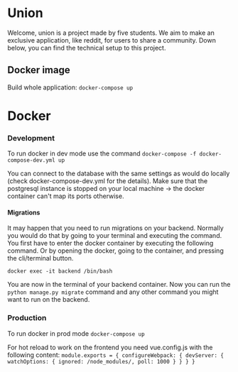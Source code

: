 # Union

Welcome, union is a project made by five students. 
We aim to make an exclusive application, like reddit, for users to share a community. 
Down below, you can find the technical setup to this project.

## Docker image
Build whole application:
``docker-compose up``

# Docker

### Development

To run docker in dev mode use the command
```docker-compose -f docker-compose-dev.yml up```

You can connect to the database with the same settings as would do locally (check docker-compose-dev.yml for the details). 
Make sure that the postgresql instance is stopped on your local machine -> the docker container can't map its ports otherwise.

#### Migrations
It may happen that you need to run migrations on your backend. Normally you would do that by going to your terminal and executing the command. You first have to enter the docker container by executing the following command. Or by opening the docker, going to the container, and pressing the cli/terminal button.

```
docker exec -it backend /bin/bash
```

You are now in the terminal of your backend container. Now you can run the `python manage.py migrate` command and any other command you might want to run on the backend.

### Production

To run docker in prod mode
``docker-compose up``

For hot reload to work on the frontend you need vue.config.js with the following content: 
``
module.exports = {
    configureWebpack: {
      devServer: {
        watchOptions: {
          ignored: /node_modules/,
          poll: 1000
        }
      }
    }
  }
  ``

		
